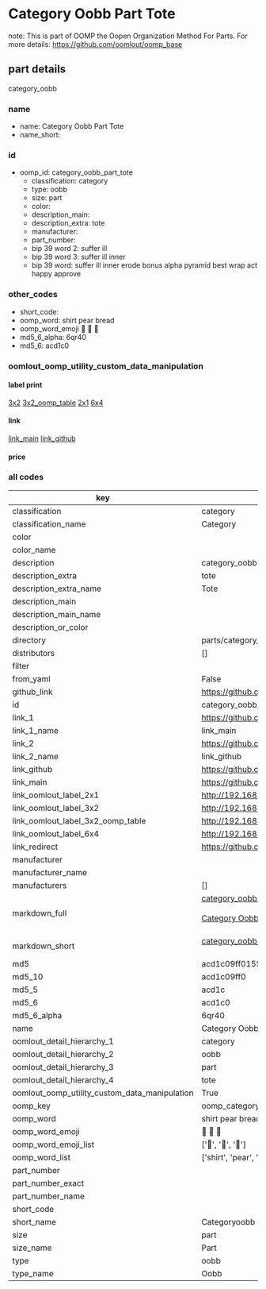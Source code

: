 # Category Oobb Part Tote  

note: This is part of OOMP the Oopen Organization Method For Parts. For more details: https://github.com/oomlout/oomp_base

##  part details
  



category_oobb



### name
* name: Category Oobb Part Tote
* name_short: 
### id
* oomp_id: category_oobb_part_tote
  * classification: category
  * type: oobb
  * size: part
  * color: 
  * description_main: 
  * description_extra: tote
  * manufacturer: 
  * part_number: 
  * bip 39 word 2: suffer ill
  * bip 39 word 3: suffer ill inner
  * bip 39 word: suffer ill inner erode bonus alpha pyramid best wrap act happy approve

### other_codes
* short_code: 
* oomp_word: shirt pear bread
* oomp_word_emoji :shirt: :pear: :bread:
* md5_6_alpha: 6qr40
* md5_6: acd1c0






### oomlout_oomp_utility_custom_data_manipulation
#### label print
[3x2](http://192.168.1.245:1112/?label=oomp%206qr40)
[3x2_oomp_table](http://192.168.1.108:1112/?label=oomp%206qr40)
[2x1](http://192.168.1.242:1112/?label=oomp%206qr40)
[6x4](http://192.168.1.55:1112/?label=oomp%206qr40)    

#### link

[link_main](https://github.com/oomlout/oomlout_oomp_version_1_messy/tree/main/parts/category_oobb_part_tote) [link_github](https://github.com/oomlout/oomlout_oomp_version_1_messy/tree/main/parts/category_oobb_part_tote)                             

#### price







### all codes 
| key | value |  
| --- | --- |  
| classification | category |  
| classification_name | Category |  
| color |  |  
| color_name |  |  
| description | category_oobb |  
| description_extra | tote |  
| description_extra_name | Tote |  
| description_main |  |  
| description_main_name |  |  
| description_or_color |   |  
| directory | parts/category_oobb_part_tote |  
| distributors | [] |  
| filter |  |  
| from_yaml | False |  
| github_link | https://github.com/oomlout/oomlout_oomp_part_src/tree/main/parts/category_oobb_part_tote |  
| id | category_oobb_part_tote |  
| link_1 | https://github.com/oomlout/oomlout_oomp_version_1_messy/tree/main/parts/category_oobb_part_tote |  
| link_1_name | link_main |  
| link_2 | https://github.com/oomlout/oomlout_oomp_version_1_messy/tree/main/parts/category_oobb_part_tote |  
| link_2_name | link_github |  
| link_github | https://github.com/oomlout/oomlout_oomp_version_1_messy/tree/main/parts/category_oobb_part_tote |  
| link_main | https://github.com/oomlout/oomlout_oomp_version_1_messy/tree/main/parts/category_oobb_part_tote |  
| link_oomlout_label_2x1 | http://192.168.1.242:1112/?label=oomp%206qr40 |  
| link_oomlout_label_3x2 | http://192.168.1.245:1112/?label=oomp%206qr40 |  
| link_oomlout_label_3x2_oomp_table | http://192.168.1.108:1112/?label=oomp%206qr40 |  
| link_oomlout_label_6x4 | http://192.168.1.55:1112/?label=oomp%206qr40 |  
| link_redirect | https://github.com/oomlout/oomlout_oomp_version_1_messy/tree/main/parts/category_oobb_part_tote |  
| manufacturer |  |  
| manufacturer_name |  |  
| manufacturers | [] |  
| markdown_full | [category_oobb_part_tote](none)<br>[](none)<br>[Category Oobb Part Tote](none)<br><br> |  
| markdown_short | [category_oobb_part_tote](none)<br><br> |  
| md5 | acd1c09ff01555e01c0cb4c8e8dc3ec5 |  
| md5_10 | acd1c09ff0 |  
| md5_5 | acd1c |  
| md5_6 | acd1c0 |  
| md5_6_alpha | 6qr40 |  
| name | Category Oobb Part Tote |  
| oomlout_detail_hierarchy_1 | category |  
| oomlout_detail_hierarchy_2 | oobb |  
| oomlout_detail_hierarchy_3 | part |  
| oomlout_detail_hierarchy_4 | tote |  
| oomlout_oomp_utility_custom_data_manipulation | True |  
| oomp_key | oomp_category_oobb_part_tote |  
| oomp_word | shirt pear bread |  
| oomp_word_emoji | :shirt: :pear: :bread: |  
| oomp_word_emoji_list | [':shirt:', ':pear:', ':bread:'] |  
| oomp_word_list | ['shirt', 'pear', 'bread'] |  
| part_number |  |  
| part_number_exact |  |  
| part_number_name |  |  
| short_code |  |  
| short_name | Categoryoobb |  
| size | part |  
| size_name | Part |  
| type | oobb |  
| type_name | Oobb |  
